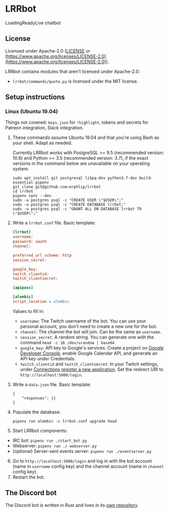 # LRRbot

LoadingReadyLive chatbot

## License

Licensed under Apache-2.0 ([LICENSE](LICENSE) or [https://www.apache.org/licenses/LICENSE-2.0](https://www.apache.org/licenses/LICENSE-2.0)).

LRRbot contains modules that aren't licensed under Apache-2.0:

 * `lrrbot/commands/quote.py` is licensed under the MIT license.

## Setup instructions

### Linux (Ubuntu 19.04)
Things not covered: `keys.json` for `!highlight`, tokens and secrets for Patreon integration, Slack integration.

 1. These commands assume Ubuntu 19.04 and that you're using Bash as your shell. Adapt as needed.
	
	Currently LRRbot works with PostgreSQL >= 9.5 (recommended version: 10.6) and Python >= 3.5 (recommended version: 3.7), if the exact versions in the command below are unavailable on your operating system.
    ```
    sudo apt install git postgresql libpq-dev python3.7-dev build-essential pipenv
    git clone git@github.com:mrphlip/lrrbot
    cd lrrbot
    pipenv sync --dev
    sudo -u postgres psql -c "CREATE USER \"$USER\";"
    sudo -u postgres psql -c "CREATE DATABASE lrrbot;"
    sudo -u postgres psql -c "GRANT ALL ON DATABASE lrrbot TO \"$USER\";"
    ```

 2. Write a `lrrbot.conf` file. Basic template:

    ```ini
    [lrrbot]
    username: 
    password: oauth
    channel: 

    preferred_url_scheme: http
    session_secret: 

    google_key:
    twitch_clientid:
    twitch_clientsecret:

    [apipass]

    [alembic]
    script_location = alembic
    ```

    Values to fill in:

    * `username`: The Twitch username of the bot. You can use your personal account, you don't need to create a new one for the bot.
    * `channel`: The channel the bot will join. Can be the same as `username`.
    * `session_secret`: A random string. You can generate one with the command `head -c 18 /dev/urandom | base64`
    * `google_key`: API key to Google's services. Create a project on [Google Developer Console](https://console.developers.google.com/),
        enable Google Calendar API, and generate an API key under Credentials.
    * `twitch_clientid` and `twitch_clientsecret`: In your Twitch settings, under [Connections](https://www.twitch.tv/settings/connections)
        [register a new application](https://www.twitch.tv/kraken/oauth2/clients/new). Set the redirect URI to `http://localhost:5000/login`. 


 3. Write a `data.json` file. Basic template:
    ```
    {
        "responses": {}
    }
    ```

 4. Populate the database:
    ```
    pipenv run alembic -c lrrbot.conf upgrade head
    ```
 5. Start LRRbot components:
   * IRC bot: `pipenv run ./start_bot.py`
   * Webserver: `pipenv run ./ webserver.py`
   * (optional) Server-sent events server: `pipenv run ./eventserver.py`
 6. Go to `http://localhost:5000/login` and log in with the bot account (name in `username` config key) and the channel account (name in `channel` config key).
 7. Restart the bot.

## The Discord bot
The Discord bot is written in Rust and lives in its [own repository](https://github.com/andreasots/eris).

